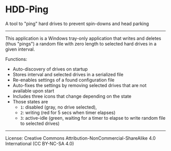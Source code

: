 # HDD-Ping

A tool to "ping" hard drives to prevent spin-downs and head parking

--------

This application is a Windows tray-only application that writes and deletes (thus "pings") a random file with zero length to selected hard drives in a given interval.

Functions:
- Auto-discovery of drives on startup
- Stores interval and selected drives in a serialized file
- Re-enables settings of a found configuration file
- Auto-fixes the settings by removing selected drives that are not available upon start
- Includes three icons that change depending on the state
- Those states are
  * `1`: disabled (gray, no drive selected),
  * `2`: writing (red for 5 secs when timer elapses)
  * `3`: active-idle (green, waiting for a timer to elapse to write random file to selected drives)
 
--------

License: Creative Commons Attribution-NonCommercial-ShareAlike 4.0 International (CC BY-NC-SA 4.0)
